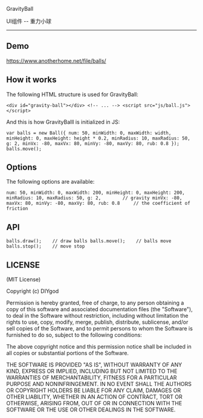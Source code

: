 GravityBall

UI组件 -- 重力小球

----------

## Demo

https://www.anotherhome.net/file/balls/

## How it works

The following HTML structure is used for GravityBall:

`
    <div id="gravity-ball"></div>
    <!-- ... -->
    <script src="js/ball.js"></script>
`

And this is how GravityBalll is initialized in JS:

`
    var balls = new Ball({
        num: 50,
        minWidth: 0,
        maxWidth: width,
        minHeight: 0,
        maxHeight: height * 0.2,
        minRadius: 10,
        maxRadius: 50,
        g: 2,
        minVx: -80,
        maxVx: 80,
        minVy: -80,
        maxVy: 80,
        rub: 0.8
    });
    balls.move();
`

## Options

The following options are available:

`
    num: 50,
    minWidth: 0,
    maxWidth: 200,
    minHeight: 0,
    maxHeight: 200,
    minRadius: 10,
    maxRadius: 50,
    g: 2,        // gravity
    minVx: -80,
    maxVx: 80,
    minVy: -80,
    maxVy: 80,
    rub: 0.8     // the coefficient of friction
`

## API

`
    balls.draw();    // draw balls
    balls.move();    // balls move
    balls.stop();    // move stop
`

## LICENSE

(MIT License)

Copyright (c) DIYgod

Permission is hereby granted, free of charge, to any person obtaining a copy of this software and associated documentation files (the "Software"), to deal in the Software without restriction, including without limitation the rights to use, copy, modify, merge, publish, distribute, sublicense, and/or sell copies of the Software, and to permit persons to whom the Software is furnished to do so, subject to the following conditions:

The above copyright notice and this permission notice shall be included in all copies or substantial portions of the Software.

THE SOFTWARE IS PROVIDED "AS IS", WITHOUT WARRANTY OF ANY KIND, EXPRESS OR IMPLIED, INCLUDING BUT NOT LIMITED TO THE WARRANTIES OF MERCHANTABILITY, FITNESS FOR A PARTICULAR PURPOSE AND NONINFRINGEMENT. IN NO EVENT SHALL THE AUTHORS OR COPYRIGHT HOLDERS BE LIABLE FOR ANY CLAIM, DAMAGES OR OTHER LIABILITY, WHETHER IN AN ACTION OF CONTRACT, TORT OR OTHERWISE, ARISING FROM, OUT OF OR IN CONNECTION WITH THE SOFTWARE OR THE USE OR OTHER DEALINGS IN THE SOFTWARE.